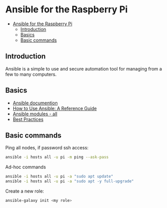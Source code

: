 # Ansible for the Raspberry Pi

- [Ansible for the Raspberry Pi](#ansible-for-the-raspberry-pi)
  - [Introduction](#introduction)
  - [Basics](#basics)
  - [Basic commands](#basic-commands)

## Introduction

Ansible is a simple to use and secure automation tool for managing from a few to many computers.

## Basics

* [Ansible documention](https://docs.ansible.com/ansible/latest/index.html)
* [How to Use Ansible: A Reference Guide](https://www.digitalocean.com/community/cheatsheets/how-to-use-ansible-cheat-sheet-guide)
* [Ansible modules - all](https://docs.ansible.com/ansible/latest/modules/list_of_all_modules.html)
* [Best Practices](https://docs.ansible.com/ansible/latest/user_guide/playbooks_best_practices.html#content-organization)

## Basic commands

Ping all nodes, if password ssh access:

```bash
ansible -i hosts all -u pi -m ping --ask-pass
```

Ad-hoc commands

```bash
ansible -i hosts all -u pi -a "sudo apt update"
ansible -i hosts all -u pi -a "sudo apt -y full-upgrade"
```

Create a new role:

```bash
ansible-galaxy init <my role>
```

